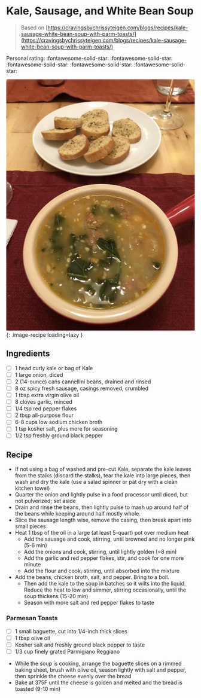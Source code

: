 # Kale, Sausage, and White Bean Soup

> Based on [https://cravingsbychrissyteigen.com/blogs/recipes/kale-sausage-white-bean-soup-with-parm-toasts/](https://cravingsbychrissyteigen.com/blogs/recipes/kale-sausage-white-bean-soup-with-parm-toasts/)

<!-- {cts} rating=5; (User can specify rating on scale of 1-5) -->

Personal rating: :fontawesome-solid-star: :fontawesome-solid-star: :fontawesome-solid-star: :fontawesome-solid-star: :fontawesome-solid-star:

<!-- {cte} -->

<!-- {cts} name_image=kale_sausage_white_bean_soup_with_parm_toasts.jpeg; (User can specify image name) -->

![kale_sausage_white_bean_soup_with_parm_toasts.jpeg](./kale_sausage_white_bean_soup_with_parm_toasts.jpeg){: .image-recipe loading=lazy }

<!-- {cte} -->

## Ingredients

- [ ] 1 head curly kale or bag of Kale
- [ ] 1 large onion, diced
- [ ] 2 (14-ounce) cans cannellini beans, drained and rinsed
- [ ] 8 oz spicy fresh sausage, casings removed, crumbled
- [ ] 1 tbsp extra virgin olive oil
- [ ] 8 cloves garlic, minced
- [ ] 1/4 tsp red pepper flakes
- [ ] 2 tbsp all-purpose flour
- [ ] 6-8 cups low sodium chicken broth
- [ ] 1 tsp kosher salt, plus more for seasoning
- [ ] 1/2 tsp freshly ground black pepper

## Recipe

- If not using a bag of washed and pre-cut Kale, separate the kale leaves from the stalks (discard the stalks), tear the kale into large pieces, then wash and dry the kale (use a salad spinner or pat dry with a clean kitchen towel)
- Quarter the onion and lightly pulse in a food processor until diced, but not pulverized; set aside
- Drain and rinse the beans, then lightly pulse to mash up around half of the beans while keeping around half mostly whole.
- Slice the sausage length wise, remove the casing, then break apart into small pieces
- Heat 1 tbsp of the oil in a large (at least 5-quart) pot over medium heat
    - Add the sausage and cook, stirring, until browned and no longer pink (5-6 min)
    - Add the onions and cook, stirring, until lightly golden (~8 min)
    - Add the garlic and red pepper flakes, stir, and cook for one more minute
    - Add the flour and cook, stirring, until absorbed into the mixture
- Add the beans, chicken broth, salt, and pepper. Bring to a boil.
    - Then add the kale to the soup in batches so it wilts into the liquid. Reduce the heat to low and simmer, stirring occasionally, until the soup thickens (15-20 min)
    - Season with more salt and red pepper flakes to taste

### Parmesan Toasts

- [ ] 1 small baguette, cut into 1/4-inch thick slices
- [ ] 1 tbsp olive oil
- [ ] Kosher salt and freshly ground black pepper to taste
- [ ] 1/3 cup finely grated Parmigiano Reggiano

- While the soup is cooking, arrange the baguette slices on a rimmed baking sheet, brush with olive oil, season lightly with salt and pepper, then sprinkle the cheese evenly over the bread
- Bake at 375F until the cheese is golden and melted and the bread is toasted (9-10 min)
